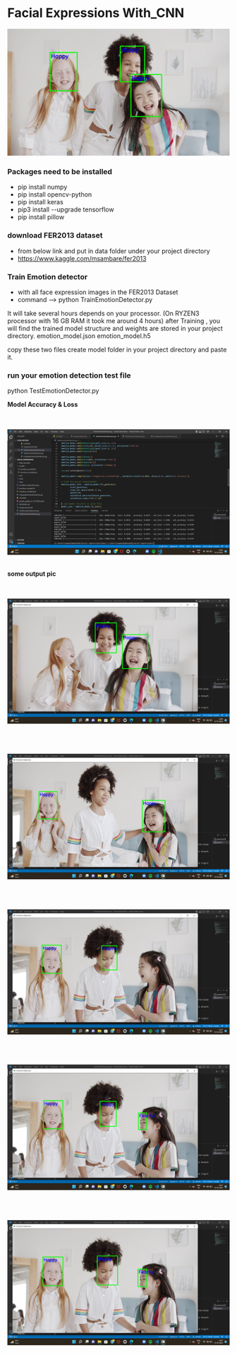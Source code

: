 # Facial Expressions With_CNN

![Emotion_detection](emoition_detection.png)

### Packages need to be installed
- pip install numpy
- pip install opencv-python
- pip install keras
- pip3 install --upgrade tensorflow
- pip install pillow

### download FER2013 dataset
- from below link and put in data folder under your project directory
- https://www.kaggle.com/msambare/fer2013

### Train Emotion detector
- with all face expression images in the FER2013 Dataset
- command --> python TrainEmotionDetector.py

It will take several hours depends on your processor. (On RYZEN3 processor with 16 GB RAM it took me around 4 hours)
after Training , you will find the trained model structure and weights are stored in your project directory.
emotion_model.json
emotion_model.h5

copy these two files create model folder in your project directory and paste it.

### run your emotion detection test file
python TestEmotionDetector.py


**Model Accuracy & Loss**

<br><br>
<img src="Model Accuracy & Loss.png">
<br><br>
    


**some output pic**

<br><br>
<img src="Output1.png">
<br><br>


<br><br>
<img src="Output2.png">
<br><br>
    

<br><br>
<img src="Output3.png">
<br><br>

<br><br>
<img src="Output4.png">
<br><br>
    

<br><br>
<img src="Output5.png">
<br><br>
